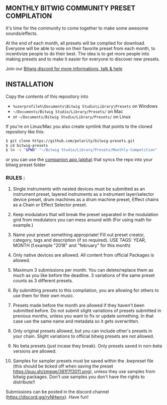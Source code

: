 ## MONTHLY BITWIG COMMUNITY PRESET COMPILATION

It's time for the community to come together to make some awesome sounds/effects.

At the end of each month, all presets will be compiled for download. Everyone will be able to vote on their favorite preset from each month, to incentivize people to do their best. The idea is to get more people into making presets and to make it easier for everyone to discover new presets.

Join our [Bitwig discord for more informations, talk & help](https://discord.gg/0g2ZPafIN3eWParf)

## INSTALLATION

Copy the contents of this repository into

- `%userprofile%\Documents\Bitwig Studio\Library\Presets` on Windows
- `~/Documents/Bitwig Studio/Library/Presets/` on Mac
- or `~/Documents/Bitwig Studio/Library/Presets/` on Linux

If you're on Linux/Mac you also create symlink that points to the cloned repository like this:

```sh
$ git clone https://github.com/polarity/bitwig-presets.git
$ cd bitwig-presets
$ ln -s "$PWD" "~/Bitwig Studio/Library/Presets/Monthly-Competition"
```

or you can use the [companion app (alpha)](https://github.com/polarity/preset-party-app) that syncs the repo into your bitwig preset folder

### RULES : ### 

1. Single instruments with nested devices must be submitted as an instrument preset, layered instruments as a instrument layer/selector device preset, drum machines as a drum machine preset, Effect chains as a Chain or Effect Selector preset. 

2. Keep modulators that will break the preset separated in the modulation grid from modulators you can mess around with (For using math for example.) 

3. Name your preset something appropriate! Fill out preset creator, category, tags and description (if so required). USE TAGS: YEAR, MONTH (f.example "2018" and "february" for this month)

4. Only native devices are allowed. All content from official Packages is allowed. 

5. Maximum 3 submissions per month. You can delete/replace them as much as you like before the deadline. 3 variations of the same preset counts as 3 different presets. 

6. By submitting presets to this compilation, you are allowing for others to use them for their own music. 

7. Presets made before the month are allowed if they haven't been submitted before. Do not submit slight variations of presets submitted in previous months, unless you want to fix or update something. In that case use the same name and metadata so it gets overwritten.

8. Only original presets allowed, but you can include other's presets in your chain. Slight variations to official bitwig presets are not allowed.

9. No beta presets (just incase they break). Only presets saved in non-beta versions are allowed.

10. Samples for sampler presets must be saved within the .bwpreset file (this should be ticked off when saving the preset https://puu.sh/zmpqe/381f7f3011.png), unless they use samples from bitwig packages. Don't use samples you don't have the rights to distribute!!

Submissions can be posted in the discord channel (https://discord.gg/ryNHwnx). Have fun!
